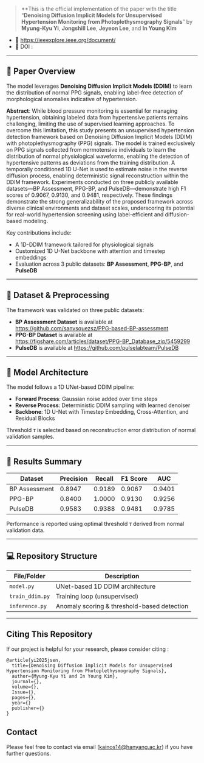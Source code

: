 
>**This is the official implementation of the paper with the title “**Denoising Diffusion Implicit Models for Unsupervised Hypertension Monitoring from Photoplethysmography Signals**” by **Myung-Kyu Yi**, **Jongshill Lee**, **Jeyeon Lee**, and **In Young Kim** 
- 📄 https://ieeexplore.ieee.org/document/
- 🔗 DOI : 

---

## 🧠 Paper Overview

The model leverages **Denoising Diffusion Implicit Models (DDIM)** to learn the distribution of normal PPG signals, enabling label-free detection of morphological anomalies indicative of hypertension.

**Abstract**: 
While blood pressure monitoring is essential for managing hypertension, obtaining labeled data from hypertensive patients remains challenging, limiting the use of supervised learning approaches. To overcome this limitation, this study presents an unsupervised hypertension detection framework based on Denoising Diffusion Implicit Models (DDIM) with photoplethysmography (PPG) signals. The model is trained exclusively on PPG signals collected from normotensive individuals to learn the distribution of normal physiological waveforms, enabling the detection of hypertensive patterns as deviations from the training distribution. A temporally conditioned 1D U-Net is used to estimate noise in the reverse diffusion process, enabling deterministic signal reconstruction within the DDIM framework. Experiments conducted on three publicly available datasets—BP Assessment, PPG-BP, and PulseDB—demonstrate high F1 scores of 0.9067, 0.9130, and 0.9481, respectively. These findings demonstrate the strong generalizability of the proposed framework across diverse clinical environments and dataset scales, underscoring its potential for real-world hypertension screening using label-efficient and diffusion-based modeling. 

Key contributions include:
- A 1D-DDIM framework tailored for physiological signals
- Customized 1D U-Net backbone with attention and timestep embeddings
- Evaluation across 3 public datasets: **BP Assessment**, **PPG-BP**, and **PulseDB**

---

## 📂 Dataset & Preprocessing

The framework was validated on three public datasets:

- **BP Assessment Dataset** is available at https://github.com/sanvsquezsz/PPG-based-BP-assessment
- **PPG-BP Dataset** is available at https://figshare.com/articles/dataset/PPG-BP_Database_zip/5459299
- **PulseDB** is available at https://github.com/pulselabteam/PulseDB
---

## 🧱 Model Architecture

The model follows a 1D UNet-based DDIM pipeline:

- **Forward Process**: Gaussian noise added over time steps  
- **Reverse Process**: Deterministic DDIM sampling with learned denoiser  
- **Backbone**: 1D U-Net with Timestep Embedding, Cross-Attention, and Residual Blocks  

Threshold $\tau$ is selected based on reconstruction error distribution of normal validation samples.

---

## 🧪 Results Summary

| Dataset         | Precision | Recall | F1 Score | AUC   |
|------------------|-----------|--------|----------|--------|
| BP Assessment    | 0.8947    | 0.9189 | 0.9067   | 0.9401 |
| PPG-BP           | 0.8400    | 1.0000 | 0.9130   | 0.9256 |
| PulseDB          | 0.9583    | 0.9388 | 0.9481   | 0.9785 |

Performance is reported using optimal threshold $\tau$ derived from normal validation data.

---

## 💻 Repository Structure

| File/Folder               | Description |
|---------------------------|-------------|
| `model.py`                | UNet-based 1D DDIM architecture |
| `train_ddim.py`           | Training loop (unsupervised) |
| `inference.py`            | Anomaly scoring & threshold-based detection |

---

## Citing This Repository

If our project is helpful for your research, please consider citing :

```
@article{yi2025jsen,
  title={Denoising Diffusion Implicit Models for Unsupervised Hypertension Monitoring from Photoplethysmography Signals},
  author={Myung-Kyu Yi and In Young Kim},
  journal={},
  volume={},
  Issue={},
  pages={},
  year={}
  publisher={}
}

```

## Contact

Please feel free to contact via email (<kainos14@hanyang.ac.kr>) if you have further questions.

